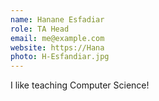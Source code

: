 ```yaml
---
name: Hanane Esfadiar
role: TA Head
email: me@example.com
website: https://Hana
photo: H-Esfandiar.jpg
---
```


I like teaching Computer Science!
